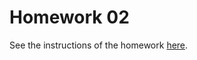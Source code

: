 # Homework 02
See the instructions of the homework [here](https://docs.google.com/document/d/1f6YalyIpCOYB6AZ-p0nv9Qu_x0uxYh2buEikHRs7Wq8/preview).
